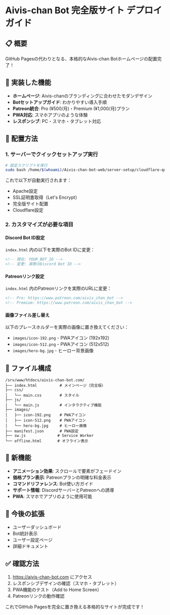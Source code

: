 # Aivis-chan Bot 完全版サイト デプロイガイド

## 📋 概要
GitHub Pagesの代わりとなる、本格的なAivis-chan Botホームページの配置完了！

## 🎯 実装した機能
- **ホームページ**: Aivis-chanのブランディングに合わせたモダンデザイン
- **Botセットアップガイド**: わかりやすい導入手順
- **Patreon統合**: Pro (¥500/月)・Premium (¥1,000/月)プラン
- **PWA対応**: スマホアプリのような体験
- **レスポンシブ**: PC・スマホ・タブレット対応

## 🚀 配置方法

### 1. サーバーでクイックセットアップ実行
```bash
# 設定スクリプトを実行
sudo bash /home/$(whoami)/Aivis-chan-bot-web/server-setup/cloudflare-quick-setup.sh
```

これで以下が自動実行されます：
- Apache設定
- SSL証明書取得（Let's Encrypt）
- 完全版サイト配置
- Cloudflare設定

### 2. カスタマイズが必要な項目

#### Discord Bot ID設定
`index.html` 内の以下を実際のBot IDに変更：
```html
<!-- 現在: YOUR_BOT_ID -->
<!-- 変更: 実際のDiscord Bot ID -->
```

#### Patreonリンク設定
`index.html` 内のPatreonリンクを実際のURLに変更：
```html
<!-- Pro: https://www.patreon.com/aivis_chan_bot -->
<!-- Premium: https://www.patreon.com/aivis_chan_bot -->
```

#### 画像ファイル差し替え
以下のプレースホルダーを実際の画像に置き換えてください：
- `images/icon-192.png` - PWAアイコン (192x192)
- `images/icon-512.png` - PWAアイコン (512x512)
- `images/hero-bg.jpg` - ヒーロー背景画像

## 📁 ファイル構成
```
/srv/www/htdocs/aivis-chan-bot.com/
├── index.html          # メインページ（完全版）
├── css/
│   └── main.css        # スタイル
├── js/
│   └── main.js         # インタラクティブ機能
├── images/
│   ├── icon-192.png    # PWAアイコン
│   ├── icon-512.png    # PWAアイコン
│   └── hero-bg.jpg     # ヒーロー画像
├── manifest.json       # PWA設定
├── sw.js              # Service Worker
└── offline.html       # オフライン表示
```

## 🌟 新機能
- **アニメーション効果**: スクロールで要素がフェードイン
- **価格プラン表示**: Patreonプランの明確な料金表示
- **コマンドリファレンス**: Bot使い方ガイド
- **サポート情報**: DiscordサーバーとPatreonへの誘導
- **PWA**: スマホでアプリのように使用可能

## 📝 今後の拡張
- ユーザーダッシュボード
- Bot統計表示
- ユーザー設定ページ
- 詳細ドキュメント

## ✅ 確認方法
1. https://aivis-chan-bot.com にアクセス
2. レスポンシブデザインの確認（スマホ・タブレット）
3. PWA機能のテスト（Add to Home Screen）
4. Patreonリンクの動作確認

これでGitHub Pagesを完全に置き換える本格的なサイトが完成です！
